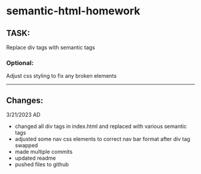 # semantic-html-homework

## TASK:
Replace div tags with semantic tags

### Optional:
Adjust css styling to fix any broken elements

---

## Changes:
3/21/2023
AD
- changed all div tags in index.html and replaced with various semantic tags
- adjusted some nav css elements to correct nav bar format after div tag swapped
- made multiple commits
- updated readme
- pushed files to github
